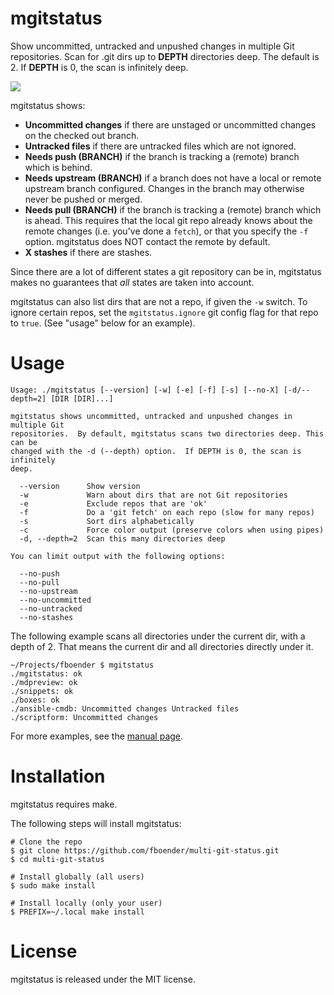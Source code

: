 mgitstatus
==========

Show uncommitted, untracked and unpushed changes in multiple Git
repositories.  Scan for .git dirs up to **DEPTH** directories deep.
The default is 2.  If **DEPTH** is 0, the scan is infinitely deep.

![](https://raw.githubusercontent.com/fboender/multi-git-status/master/screenshot.png)

mgitstatus shows:

* **Uncommitted changes** if there are unstaged or uncommitted changes on the
  checked out branch.
* **Untracked files** if there are untracked files which are not ignored.
* **Needs push (BRANCH)** if the branch is tracking a (remote) branch which is
  behind.
* **Needs upstream (BRANCH)** if a branch does not have a local or remote
  upstream branch configured. Changes in the branch may otherwise never be
  pushed or merged.
* **Needs pull (BRANCH)** if the branch is tracking a (remote) branch which is
  ahead. This requires that the local git repo already knows about the remote
  changes (i.e. you've done a `fetch`), or that you specify the `-f` option.
  mgitstatus does NOT contact the remote by default.
* **X stashes** if there are stashes.

Since there are a lot of different states a git repository can be in,
mgitstatus makes no guarantees that *all* states are taken into account.

mgitstatus can also list dirs that are not a repo, if given the `-w`
switch. To ignore certain repos, set the `mgitstatus.ignore` git config flag
for that repo to `true`. (See "usage" below for an example).


# Usage

    Usage: ./mgitstatus [--version] [-w] [-e] [-f] [-s] [--no-X] [-d/--depth=2] [DIR [DIR]...]

    mgitstatus shows uncommitted, untracked and unpushed changes in multiple Git
    repositories.  By default, mgitstatus scans two directories deep. This can be
    changed with the -d (--depth) option.  If DEPTH is 0, the scan is infinitely
    deep.

      --version      Show version
      -w             Warn about dirs that are not Git repositories
      -e             Exclude repos that are 'ok'
      -f             Do a 'git fetch' on each repo (slow for many repos)
      -s             Sort dirs alphabetically
      -c             Force color output (preserve colors when using pipes)
      -d, --depth=2  Scan this many directories deep

    You can limit output with the following options:

      --no-push
      --no-pull
      --no-upstream
      --no-uncommitted
      --no-untracked
      --no-stashes

The following example scans all directories under the current dir, with a
depth of 2. That means the current dir and all directories directly under it.

    ~/Projects/fboender $ mgitstatus 
    ./mgitstatus: ok 
    ./mdpreview: ok 
    ./snippets: ok 
    ./boxes: ok 
    ./ansible-cmdb: Uncommitted changes Untracked files 
    ./scriptform: Uncommitted changes 

For more examples, see the [manual page](mgitstatus.1.md).

# Installation

mgitstatus requires make.

The following steps will install mgitstatus:

    # Clone the repo
    $ git clone https://github.com/fboender/multi-git-status.git
    $ cd multi-git-status

    # Install globally (all users)
    $ sudo make install

    # Install locally (only your user)
    $ PREFIX=~/.local make install

# License

mgitstatus is released under the MIT license.
